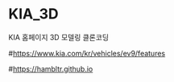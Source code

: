 # KIA_3D
KIA 홈페이지 3D 모델링 클론코딩

#https://www.kia.com/kr/vehicles/ev9/features

#https://hambltr.github.io
